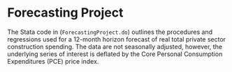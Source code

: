 # Forecasting Project #
The Stata code in (`ForecastingProject.do`) outlines the procedures and regressions used for a 12-month horizon forecast of real total private sector construction spending. The data are not seasonally adjusted, however, the underlying series of interest is deflated by the Core Personal Consumption Expenditures (PCE) price index.  
